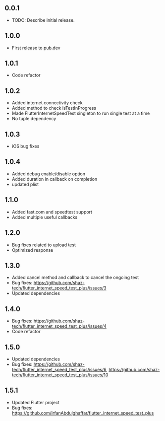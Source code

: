 ## 0.0.1

* TODO: Describe initial release.

## 1.0.0

* First release to pub.dev

## 1.0.1

* Code refactor

## 1.0.2

* Added internet connectivity check
* Added method to check isTestInProgress
* Made FlutterInternetSpeedTest singleton to run single test at a time
* No tuple dependency

## 1.0.3

* iOS bug fixes

## 1.0.4

* Added debug enable/disable option
* Added duration in callback on completion
* updated plist

## 1.1.0

* Added fast.com and speedtest support
* Added multiple useful callbacks

## 1.2.0

* Bug fixes related to upload test
* Optimized response

## 1.3.0

* Added cancel method and callback to cancel the ongoing test
* Bug fixes: https://github.com/shaz-tech/flutter_internet_speed_test_plus/issues/3
* Updated dependencies

## 1.4.0

* Bug fixes: https://github.com/shaz-tech/flutter_internet_speed_test_plus/issues/4
* Code refactor

## 1.5.0

* Updated dependencies
* Bug fixes: https://github.com/shaz-tech/flutter_internet_speed_test_plus/issues/6, https://github.com/shaz-tech/flutter_internet_speed_test_plus/issues/10

## 1.5.1

* Updated Flutter project
* Bug fixes: https://github.com/IrfanAbdulghaffar/flutter_internet_speed_test_plus